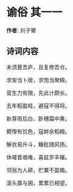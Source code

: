 # 谕俗  其一一

**作者**: 刘子翚

## 诗词内容

未须葺吾庐，且复修吾仓。

求安当卜居，求饱当聚粮。

营生力有限，先此计颇长。

去年稻盈畦，避寇不得将。

新芽雨后白，卧穗霜中黄。

鳏惸有饥色，寇衅余稻粮。

解衣易升斗，糠秕随风扬。

休嗟昔艰难，喜兹岁丰穰。

邻翁为人耕，贮粟不盈箱。

溪头廪与囷，累累已相望。

